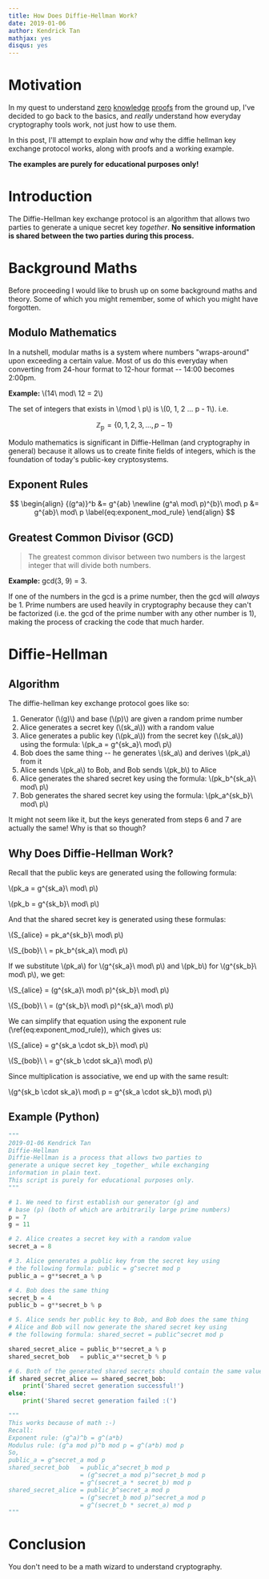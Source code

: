 ```yaml
---
title: How Does Diffie-Hellman Work?
date: 2019-01-06
author: Kendrick Tan
mathjax: yes
disqus: yes
---
```


# Motivation
In my quest to understand [zero](https://ethresear.ch/t/zero-knowledge-proofs-starter-pack/4519) [knowledge](https://zkp.science/) [proofs](https://www.zeroknowledge.fm/) from the ground up, I've decided to go back to the basics, and _really_ understand how everyday cryptography tools work, not just how to use them.

In this post, I'll attempt to explain how _and_ why the diffie hellman key exchange protocol works, along with proofs and a working example.

__The examples are purely for educational purposes only!__

# Introduction
The Diffie-Hellman key exchange protocol is an algorithm that allows two parties to generate a unique secret key _together_. __No sensitive information is shared between the two parties during this process.__

# Background Maths
Before proceeding I would like to brush up on some background maths and theory. Some of which you might remember, some of which you might have forgotten.

## Modulo Mathematics
In a nutshell, modular maths is a system where numbers "wraps-around" upon exceeding a certain value. Most of us do this everyday when converting from 24-hour format to 12-hour format -- 14:00 becomes 2:00pm.

__Example:__ \\(14\ mod\ 12 = 2\\)

The set of integers that exists in \\(mod \ p\\) is \\(0, 1, 2 ... p - 1\\). i.e.

$$
\mathbb{Z_p} = \{0, 1, 2, 3, ..., p - 1\}
$$

Modulo mathematics is significant in Diffie-Hellman (and cryptography in general) because it allows us to create finite fields of integers, which is the foundation of today's public-key cryptosystems.

## Exponent Rules
$$
\begin{align}
{(g^a)}^b &= g^{ab} \newline
(g^a\ mod\ p)^{b}\ mod\ p &= g^{ab}\ mod\ p \label{eq:exponent_mod_rule}
\end{align}
$$

## Greatest Common Divisor (GCD)

> The greatest common divisor between two numbers is the largest integer that will divide both numbers.

__Example:__ gcd(3, 9) = 3.

If one of the numbers in the gcd is a prime number, then the gcd will _always_ be 1. Prime numbers are used heavily in cryptography because they can't be factorized (i.e. the gcd of the prime number with any other number is 1), making the process of cracking the code that much harder.

# Diffie-Hellman

## Algorithm

The diffie-hellman key exchange protocol goes like so:

1. Generator (\\(g)\\) and base (\\(p)\\) are given a random prime number
2. Alice generates a secret key (\\(sk_a\\)) with a random value
3. Alice generates a public key (\\(pk_a\\)) from the secret key (\\(sk_a\\)) using the formula: \\(pk_a = g^{sk_a}\ mod\ p\\)
4. Bob does the same thing -- he generates \\(sk_a\\) and derives \\(pk_a\\) from it
5. Alice sends \\(pk_a\\) to Bob, and Bob sends \\(pk_b\\) to Alice
6. Alice generates the shared secret key using the formula: \\(pk_b^{sk_a}\ mod\ p\\)
7. Bob generates the shared secret key using the formula: \\(pk_a^{sk_b}\ mod\ p\\)

It might not seem like it, but the keys generated from steps 6 and 7 are actually the same! Why is that so though?

## Why Does Diffie-Hellman Work?

Recall that the public keys are generated using the following formula:

\\(pk_a = g^{sk_a}\ mod\ p\\)

\\(pk_b = g^{sk_b}\ mod\ p\\)

And that the shared secret key is generated using these formulas:

\\(S_{alice} = pk_a^{sk_b}\ mod\ p\\)

\\(S_{bob}\ \  = pk_b^{sk_a}\ mod\ p\\)

If we substitute \\(pk_a\\) for \\(g^{sk_a}\ mod\ p\\) and \\(pk_b\\) for \\(g^{sk_b}\ mod\ p\\), we get:

\\(S_{alice} = (g^{sk_a}\ mod\ p)^{sk_b}\ mod\ p\\)

\\(S_{bob}\ \  = (g^{sk_b}\ mod\ p)^{sk_a}\ mod\ p\\)

We can simplify that equation using the exponent rule (\\ref{eq:exponent_mod_rule}\), which gives us:

\\(S_{alice} = g^{sk_a \cdot sk_b}\ mod\ p\\)

\\(S_{bob}\ \  = g^{sk_b \cdot sk_a}\ mod\ p\\)

Since multiplication is associative, we end up with the same result:

\\(g^{sk_b \cdot sk_a}\ mod\ p = g^{sk_a \cdot sk_b}\ mod\ p\\)


## Example (Python)

```python
"""
2019-01-06 Kendrick Tan
Diffie-Hellman
Diffie-Hellman is a process that allows two parties to
generate a unique secret key _together_ while exchanging
information in plain text.
This script is purely for educational purposes only.
"""

# 1. We need to first establish our generator (g) and
# base (p) (both of which are arbitrarily large prime numbers)
p = 7
g = 11

# 2. Alice creates a secret key with a random value
secret_a = 8

# 3. Alice generates a public key from the secret key using
# the following formula: public = g^secret mod p
public_a = g**secret_a % p

# 4. Bob does the same thing
secret_b = 4
public_b = g**secret_b % p

# 5. Alice sends her public key to Bob, and Bob does the same thing
# Alice and Bob will now generate the shared secret key using
# the following formula: shared_secret = public^secret mod p

shared_secret_alice = public_b**secret_a % p
shared_secret_bob   = public_a**secret_b % p

# 6. Both of the generated shared secrets should contain the same value
if shared_secret_alice == shared_secret_bob:
    print('Shared secret generation successful!')
else:
    print('Shared secret generation failed :(')

"""
This works because of math :-)
Recall:
Exponent rule: (g^a)^b = g^(a*b)
Modulus rule: (g^a mod p)^b mod p = g^(a*b) mod p
So,
public_a = g^secret_a mod p
shared_secret_bob   = public_a^secret_b mod p
                    = (g^secret_a mod p)^secret_b mod p
                    = g^(secret_a * secret_b) mod p
shared_secret_alice = public_b^secret_a mod p
                    = (g^secret_b mod p)^secret_a mod p
                    = g^(secret_b * secret_a) mod p
"""
```


# Conclusion
You don't need to be a math wizard to understand cryptography.